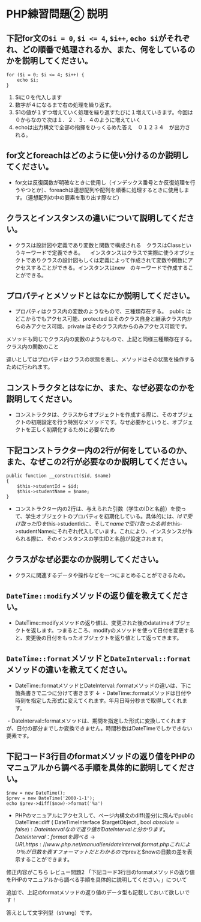 # PHP練習問題② 説明

## 下記for文の`$i = 0`, `$i <= 4`, `$i++`, `echo $i`がそれぞれ、どの順番で処理されるか、また、何をしているのかを説明してください。

```
for ($i = 0; $i <= 4; $i++) {
    echo $i;
}
```

1. $iに０を代入します
2. 数字が４になるまで右の処理を繰り返す。
3. $1の値が１ずつ増えていく処理を繰り返すたびに１増えていきます。今回は０からなので次は１．２．３．４のように増えていく
4. echoは出力構文で全部の指揮をひっくるめた答え　０１２３４　が出力される。

## for文とforeachはどのように使い分けるのか説明してください。
- for文は反復回数が明確なときに使用し（インデックス番号とか反復処理を行うやつとか）、foreachは連想配列や配列を順番に処理するときに使用します。（連想配列の中の要素を取り出す際など）

## クラスとインスタンスの違いについて説明してください。
- クラスは設計図や定義であり変数と関数で構成される　クラスはClassというキーワードで定義できる。
　インスタンスはクラスで実際に使うオブジェクトでありクラスの設計図もしくは定義によって作成されて変数や関数にアクセスすることができる。インスタンスはnew　のキーワードで作成することができる。

## プロパティとメソッドとはなにか説明してください。
- プロパティはクラス内の変数のようなもので、三種類存在する。　public はどこからでもアクセス可能、protected はそのクラス自身と継承クラス内からのみアクセス可能、private はそのクラス内からのみアクセス可能です。

メソッドも同じでクラス内の変数のようなもので、上記と同様三種類存在する。クラス内の関数のこと

違いとしてはプロパティはクラスの状態を表し、メソッドはその状態を操作するために行われます。

## コンストラクタとはなにか、また、なぜ必要なのかを説明してください。
- コンストラクタは、クラスからオブジェクトを作成する際に、そのオブジェクトの初期設定を行う特別なメソッドです。なぜ必要かというと、オブジェクトを正しく初期化するために必要なため

## 下記コンストラクター内の2行が何をしているのか、また、なぜこの2行が必要なのか説明してください。
```
public function __construct($id, $name)
{
    $this->studentId = $id;
    $this->studentName = $name;
}
```
- コンストラクター内の2行は、与えられた引数（学生のIDと名前）を使って、学生オブジェクトのプロパティを初期化している。具体的には、$idで受け取ったIDを$this->studentIdに、そして$nameで受け取った名前を$this->studentNameにそれぞれ代入しています。これにより、インスタンスが作られる際に、そのインスタンスの学生IDと名前が設定されます。

## クラスがなぜ必要なのか説明してください。
- クラスに関連するデータや操作などを一つにまとめることができるため。

## `DateTime::modify`メソッドの返り値を教えてください。
- DateTime::modifyメソッドの返り値は、変更された後のdatatimeオブジェクトを返します。つまるところ、modifyのメソッドを使って日付を変更すると、変更後の日付をもったオブジェクトを返り値として返ってきます。

## `DateTime::format`メソッドと`DateInterval::format`メソッドの違いを教えてください。
- DateTime::formatメソッドとDateInterval::formatメソッドの違いは、下に箇条書きで二つに分けて書きます
↓
・DateTime::formatメソッドは日付や時刻を指定した形式に変えてくれます。年月日時分秒まで取得してくれます。

・DateInterval::formatメソッドは、期間を指定した形式に変換してくれますが、日付の部分までしか変換できません。時間秒数はDateTimeでしかできない要素です。

## 下記コード3行目のformatメソッドの返り値をPHPのマニュアルから調べる手順を具体的に説明してください。
```
$now = new DateTime();
$prev = new DateTime('2000-1-1');
echo $prev->diff($now)->format('%a')
```

- PHPのマニュアルにアクセスして、ページ内構文のdiff(差分)に飛んでpublic DateTime::diff ( DateTimeInterface $targetObject , bool $absolute =false ): DateIntervalなので返り値がDateIntervalと分かります。DateInterval：formatを調べる→　URL　https://www.php.net/manual/en/dateinterval.format.php  これにより％が日数を表すフォーマットだとわかるので$prevと$nowの日数の差を表示することができます。

修正内容がこちら
レビュー問題2
「下記コード3行目のformatメソッドの返り値をPHPのマニュアルから調べる手順を具体的に説明してください。」について

追加で、上記のformatメソッドの返り値のデータ型も記載しておいて欲しいです！

答えとして文字列型（strung）です。
